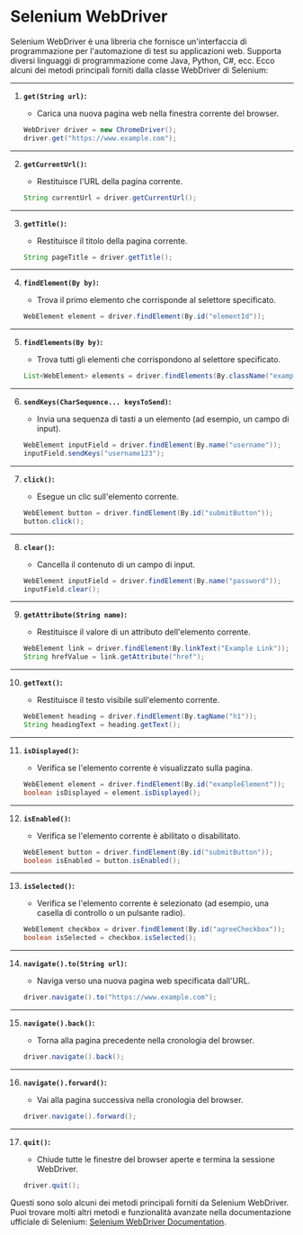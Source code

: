 # Selenium WebDriver

Selenium WebDriver è una libreria che fornisce un'interfaccia di programmazione per l'automazione di test su applicazioni web. Supporta diversi linguaggi di programmazione come Java, Python, C#, ecc. Ecco alcuni dei metodi principali forniti dalla classe WebDriver di Selenium:

---

1. **`get(String url)`:**
   - Carica una nuova pagina web nella finestra corrente del browser.

   ```java
   WebDriver driver = new ChromeDriver();
   driver.get("https://www.example.com");
   ```

---

2. **`getCurrentUrl()`:**
   - Restituisce l'URL della pagina corrente.

   ```java
   String currentUrl = driver.getCurrentUrl();
   ```

---

3. **`getTitle()`:**
   - Restituisce il titolo della pagina corrente.

   ```java
   String pageTitle = driver.getTitle();
   ```

---

4. **`findElement(By by)`:**
   - Trova il primo elemento che corrisponde al selettore specificato.

   ```java
   WebElement element = driver.findElement(By.id("elementId"));
   ```

---

5. **`findElements(By by)`:**
   - Trova tutti gli elementi che corrispondono al selettore specificato.

   ```java
   List<WebElement> elements = driver.findElements(By.className("exampleClass"));
   ```

---

6. **`sendKeys(CharSequence... keysToSend)`:**
   - Invia una sequenza di tasti a un elemento (ad esempio, un campo di input).

   ```java
   WebElement inputField = driver.findElement(By.name("username"));
   inputField.sendKeys("username123");
   ```

---

7. **`click()`:**
   - Esegue un clic sull'elemento corrente.

   ```java
   WebElement button = driver.findElement(By.id("submitButton"));
   button.click();
   ```

---

8. **`clear()`:**
   - Cancella il contenuto di un campo di input.

   ```java
   WebElement inputField = driver.findElement(By.name("password"));
   inputField.clear();
   ```

---

9. **`getAttribute(String name)`:**
   - Restituisce il valore di un attributo dell'elemento corrente.

   ```java
   WebElement link = driver.findElement(By.linkText("Example Link"));
   String hrefValue = link.getAttribute("href");
   ```

---

10. **`getText()`:**
    - Restituisce il testo visibile sull'elemento corrente.

    ```java
    WebElement heading = driver.findElement(By.tagName("h1"));
    String headingText = heading.getText();
    ```

---

11. **`isDisplayed()`:**
    - Verifica se l'elemento corrente è visualizzato sulla pagina.

    ```java
    WebElement element = driver.findElement(By.id("exampleElement"));
    boolean isDisplayed = element.isDisplayed();
    ```

---

12. **`isEnabled()`:**
    - Verifica se l'elemento corrente è abilitato o disabilitato.

    ```java
    WebElement button = driver.findElement(By.id("submitButton"));
    boolean isEnabled = button.isEnabled();
    ```

---

13. **`isSelected()`:**
    - Verifica se l'elemento corrente è selezionato (ad esempio, una casella di controllo o un pulsante radio).

    ```java
    WebElement checkbox = driver.findElement(By.id("agreeCheckbox"));
    boolean isSelected = checkbox.isSelected();
    ```

---

14. **`navigate().to(String url)`:**
    - Naviga verso una nuova pagina web specificata dall'URL.

    ```java
    driver.navigate().to("https://www.example.com");
    ```

---

15. **`navigate().back()`:**
    - Torna alla pagina precedente nella cronologia del browser.

    ```java
    driver.navigate().back();
    ```

---

16. **`navigate().forward()`:**
    - Vai alla pagina successiva nella cronologia del browser.

    ```java
    driver.navigate().forward();
    ```

---

17. **`quit()`:**
    - Chiude tutte le finestre del browser aperte e termina la sessione WebDriver.

    ```java
    driver.quit();
    ```

Questi sono solo alcuni dei metodi principali forniti da Selenium WebDriver. Puoi trovare molti altri metodi e funzionalità avanzate nella documentazione ufficiale di Selenium: [Selenium WebDriver Documentation](https://www.selenium.dev/documentation/en/webdriver/).
